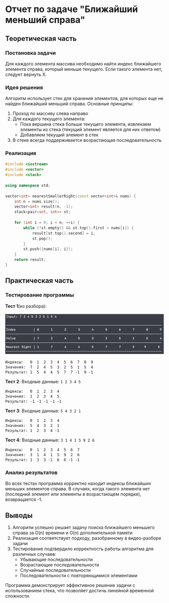 # Отчет по задаче "Ближайший меньший справа"

## Теоретическая часть

### Постановка задачи
Для каждого элемента массива необходимо найти индекс ближайшего элемента справа, который меньше текущего. Если такого элемента нет, следует вернуть Х.

### Идея решения
Алгоритм использует стек для хранения элементов, для которых еще не найден ближайший меньший справа. Основные принципы:
1. Проход по массиву слева направо
2. Для каждого текущего элемента:
   - Пока вершина стека больше текущего элемента, извлекаем элементы из стека (текущий элемент является для них ответом)
   - Добавляем текущий элемент в стек
3. В стеке всегда поддерживается возрастающая последовательность

### Реализация
```cpp
#include <iostream>
#include <vector>
#include <stack>

using namespace std;

vector<int> nearestSmallerRight(const vector<int>& nums) {
    int n = nums.size();
    vector<int> result(n, -1);
    stack<pair<int, int>> st;
    
    for (int i = 0; i < n; ++i) {
        while (!st.empty() && st.top().first > nums[i]) {
            result[st.top().second] = i;
            st.pop();
        }
        st.push({nums[i], i});
    }
    return result;
}
```

## Практическая часть

### Тестирование программы

**Тест 1**(из разбора): <br><br>
![Первый тест](https://github.com/BoT-TEMA/add/blob/main/Screenshot%202025-06-04%20at%2023.54.39.png)
```
Индексы:   0  1  2  3  4  5  6  7  8  9
Значения:  7  2  4  5  3  2  5  1  5  4
Результат: 1  5  4  4  5  7  7 -1  9 -1
```

**Тест 2**: Входные данные: `1 2 3 4 5`
```
Индексы:   0  1  2  3  4
Значения:  1  2  3  4  5
Результат: -1 -1 -1 -1 -1
```

**Тест 3**: Входные данные: `5 4 3 2 1`
```
Индексы:   0  1  2  3  4
Значения:  5  4  3  2  1
Результат: 1  2  3  4 -1
```

**Тест 4**: Входные данные: `3 1 4 1 5 9 2 6`
```
Индексы:   0  1  2  3  4  5  6  7
Значения:  3  1  4  1  5  9  2  6
Результат: 1  3  3 -1  6  6 -1 -1
```

### Анализ результатов
Во всех тестах программа корректно находит индексы ближайших меньших элементов справа. В случаях, когда такого элемента нет (последний элемент или элементы в возрастающем порядке), возвращается -1.

## Выводы

1. Алгоритм успешно решает задачу поиска ближайшего меньшего справа за O(n) времени и O(n) дополнительной памяти
2. Реализация соответствует подходу, разобранному в видео-разборе задачи
3. Тестирование подтвердило корректность работы алгоритма для различных случаев:
   - Убывающие последовательности
   - Возрастающие последовательности
   - Случайные последовательности
   - Последовательности с повторяющимися элементами

Программа демонстрирует эффективное решение задачи с использованием стека, что позволяет достичь линейной временной сложности.
